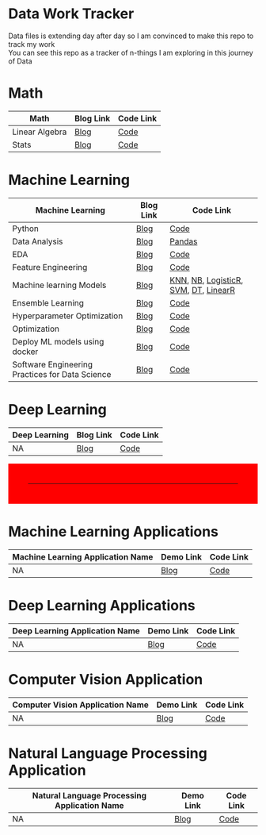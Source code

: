 # Data Work Tracker
Data files is extending day after day so I am convinced to make this repo to track my work <br>
You can see this repo as a tracker of n-things I am exploring in this journey of Data


# Math

| Math                                                                | Blog Link                                                                                                               | Code Link                                                                          |
|--------------------------------------------------------------------------------|------------------------------------------------------------------------------------------------------------------------|-----------------------------------------------------------------------------------|
| Linear Algebra                                            | [Blog]()                                | [Code](link)   |
| Stats                                           | [Blog]()                                | [Code]()   |


# Machine Learning 

| Machine Learning                                                                 | Blog Link                                                                                                               | Code Link                                                                          |
|--------------------------------------------------------------------------------|------------------------------------------------------------------------------------------------------------------------|-----------------------------------------------------------------------------------|
| Python                             | [Blog]()              | [Code](link) |
| Data Analysis                                             | [Blog]()                                | [Pandas](link)      |
| EDA          | [Blog]()               | [Code](link)              |
| Feature Engineering                              | [Blog]()                   | [Code](link)          |
| Machine learning Models | [Blog]() | [KNN](link), [NB](link), [LogisticR](link), [SVM](), [DT](), [LinearR]()        |
| Ensemble Learning              | [Blog]()  | [Code](link)       |
| Hyperparameter Optimization                             | [Blog]()              | [Code](link) |
| Optimization                             | [Blog]()              | [Code](link) |
| Deploy ML models using docker                             | [Blog]()              | [Code](link) |
| Software Engineering Practices for Data Science                             | [Blog]()              | [Code](link) |

# Deep Learning

| Deep Learning                                                                | Blog Link                                                                                                               | Code Link                                                                          |
|--------------------------------------------------------------------------------|------------------------------------------------------------------------------------------------------------------------|-----------------------------------------------------------------------------------|
| NA                                           | [Blog]()                                | [Code](link)   |

<hr style="border:40px solid red"> </hr>


# Machine Learning Applications

| Machine Learning Application Name                                                                  | Demo Link                                                                                                              | Code Link                                                                          |
|--------------------------------------------------------------------------------|------------------------------------------------------------------------------------------------------------------------|-----------------------------------------------------------------------------------|
| NA                                            | [Blog]()                                | [Code](link)   |

# Deep Learning Applications

| Deep Learning Application Name                                                                 | Demo Link                                                                                                               | Code Link                                                                          |
|--------------------------------------------------------------------------------|------------------------------------------------------------------------------------------------------------------------|-----------------------------------------------------------------------------------|
| NA                                           | [Blog]()                                | [Code](link)   |

# Computer Vision Application

| Computer Vision Application Name                                                                 | Demo Link                                                                                                               | Code Link                                                                          |
|--------------------------------------------------------------------------------|------------------------------------------------------------------------------------------------------------------------|-----------------------------------------------------------------------------------|
| NA                                           | [Blog]()                                | [Code](link)   |


# Natural Language Processing Application

| Natural Language Processing Application Name                                                                 | Demo Link                                                                                                               | Code Link                                                                          |
|--------------------------------------------------------------------------------|------------------------------------------------------------------------------------------------------------------------|-----------------------------------------------------------------------------------|
| NA                                           | [Blog]()                                | [Code](link)   |

